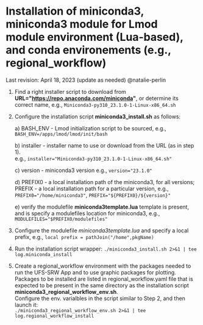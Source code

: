 # Installation of miniconda3, miniconda3 module for Lmod module environment (Lua-based), and conda environements (e.g., regional_workflow)

Last revision: April 18, 2023  (update as needed) @natalie-perlin 

1. Find a right installer script to download from **URL="https://repo.anaconda.com/miniconda"**, or determine its correct name, e.g., `Miniconda3-py310_23.1.0-1-Linux-x86_64.sh`

2. Configure the installation script **miniconda3_install.sh** as follows:

   a) BASH_ENV  - Lmod initialization script to be sourced, e.g.,
                `BASH_ENV=/apps/lmod/lmod/init/bash`
                
                
   b) installer - installer name to use or download from the URL (as in step 1).  
          e.g., `installer="Miniconda3-py310_23.1.0-1-Linux-x86_64.sh"`
          
   c) version   - miniconda3 version
          e.g., `version="23.1.0"`
          
   d) PREFIX0  - a local installation path of the miniconda3, for all versions;
      PREFIX   - a local installation path for a particular version, e.g.,
                `PREFIX0="/home/miniconda3"`, 
                `PREFIX="${PREFIX0}/${version}"`
                
   e) verify the modulefile **miniconda3template.lua** template is present, and is specify a modulefiles location for miniconda3, e.g.,
               `MODULEFILES="$PREFIX0/modulefiles"`

3. Configure the modulefile *miniconda3template.lua* and specify a local prefix, e.g.,
       `local prefix = pathJoin("/home",pkgName)`

4. Run the installation script wrapper: 
   `./miniconda3_install.sh 2>&1 | tee log.miniconda_install`
   
5. Create a regional_workflow environment with the packages needed to run the UFS-SRW
   App and to use graphic packages for plotting. Packages to be installed are listed
   in regional_workflow.yaml file that is expected to be present in the same 
   directory as the installation script  **miniconda3_regional_workflow_env.sh**.   
   Configure the env. varialbles in the script similar to Step 2,
   and then launch it:   
   `./miniconda3_regional_workflow_env.sh 2>&1 | tee log.regional_workflow_install`
